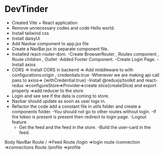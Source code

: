 # DevTinder

- Created Vite + React application
- Remove unnecessary codes and code Hello world.
- Install tailwind css
- Install daisyUi
- Add Navbar component to app.jsx file
- Create a NavBar.jsx in separate component file.
- Installed react-router-dom.
  -Create BrowserRouter , Routes component , Route children , Outlet
  -Added Footer Component.
  -Create Login Page.
  -Install axios
- CORS => Install CORS in backend => Add middleware to with configurations:origin , credentials:true
  -Whenever we are making api call pass to axios=> {withCredential:true}
  -Install @reduxjs/toolkit and react-redux =>configureStore=>Provider=>create slice(createSlice) and export properly =>add reducer to the store
- Login and see see if the data is coming to store.
- Navbar should update as soon as user logs in.
- Refactor the code add a constant file in utils folder and create a components folder.
  -You should not go to other routes without login.
  -If the token is present is present then redirect to login page.
  -Logout feature
  - Get the feed and the feed in the store.
  -Build the user-card in the feed.


Body
NavBar
Route / =>Feed
Route /login =>login
route /connection =>connections
Route /profile =>profile
